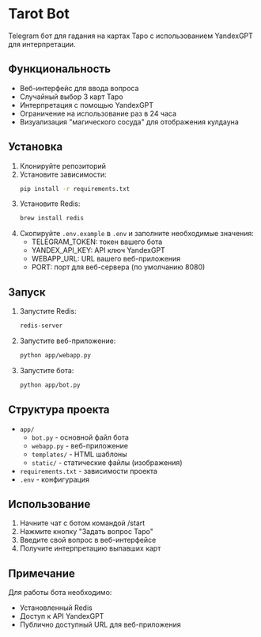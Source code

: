 # Tarot Bot

Telegram бот для гадания на картах Таро с использованием YandexGPT для интерпретации.

## Функциональность

- Веб-интерфейс для ввода вопроса
- Случайный выбор 3 карт Таро
- Интерпретация с помощью YandexGPT
- Ограничение на использование раз в 24 часа
- Визуализация "магического сосуда" для отображения кулдауна

## Установка

1. Клонируйте репозиторий
2. Установите зависимости:
   ```bash
   pip install -r requirements.txt
   ```
3. Установите Redis:
   ```bash
   brew install redis
   ```
4. Скопируйте `.env.example` в `.env` и заполните необходимые значения:
   - TELEGRAM_TOKEN: токен вашего бота
   - YANDEX_API_KEY: API ключ YandexGPT
   - WEBAPP_URL: URL вашего веб-приложения
   - PORT: порт для веб-сервера (по умолчанию 8080)

## Запуск

1. Запустите Redis:
   ```bash
   redis-server
   ```

2. Запустите веб-приложение:
   ```bash
   python app/webapp.py
   ```

3. Запустите бота:
   ```bash
   python app/bot.py
   ```

## Структура проекта

- `app/`
  - `bot.py` - основной файл бота
  - `webapp.py` - веб-приложение
  - `templates/` - HTML шаблоны
  - `static/` - статические файлы (изображения)
- `requirements.txt` - зависимости проекта
- `.env` - конфигурация

## Использование

1. Начните чат с ботом командой /start
2. Нажмите кнопку "Задать вопрос Таро"
3. Введите свой вопрос в веб-интерфейсе
4. Получите интерпретацию выпавших карт

## Примечание

Для работы бота необходимо:
- Установленный Redis
- Доступ к API YandexGPT
- Публично доступный URL для веб-приложения
